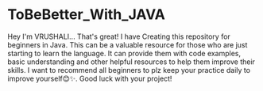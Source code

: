# ToBeBetter_With_JAVA
Hey I'm VRUSHALI...
That's great! I have Creating this repository for beginners in Java. This can be a valuable resource for those who are just starting to learn the language.
It can provide them with code examples, basic understanding and other helpful resources to help them improve their skills.
I want to recommend all beginners to plz keep your practice daily to improve yourself😊✨. Good luck with your project!
